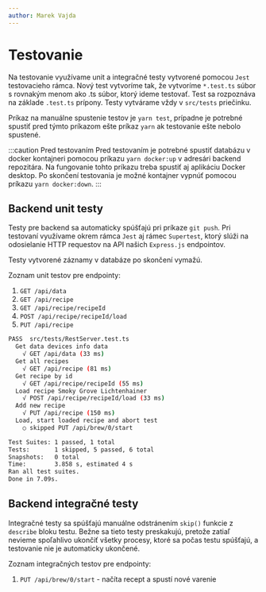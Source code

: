 ```yaml
---
author: Marek Vajda
---
```


# Testovanie

Na testovanie využívame unit a integračné testy vytvorené pomocou `Jest` testovacieho rámca. Nový test vytvoríme tak, že vytvoríme `*.test.ts` súbor s rovnakým menom ako .ts súbor, ktorý ideme testovať. Test sa rozpoznáva na základe `.test.ts` prípony. Testy vytvárame vždy v `src/tests` priečinku.

Príkaz na manuálne spustenie testov je `yarn test`, prípadne je potrebné spustiť pred týmto príkazom ešte príkaz `yarn` ak testovanie ešte nebolo spustené.

:::caution Pred testovaním
Pred testovaním je potrebné spustiť databázu v docker kontajneri pomocou príkazu `yarn docker:up` v adresári backend repozitára. Na fungovanie tohto príkazu treba spustiť aj aplikáciu Docker desktop. Po skončení testovania je možné kontajner vypnúť pomocou príkazu `yarn docker:down`.
:::

## Backend unit testy

Testy pre backend sa automaticky spúšťajú pri príkaze `git push`. Pri testovaní využívame okrem rámca `Jest` aj rámec `Supertest`, ktorý slúži na odosielanie HTTP requestov na API našich `Express.js` endpointov.

Testy vytvorené záznamy v databáze po skončení vymažú.

Zoznam unit testov pre endpointy:

1. `GET /api/data`
2. `GET /api/recipe`
3. `GET /api/recipe/recipeId`
4. `POST /api/recipe/recipeId/load`
5. `PUT /api/recipe`

```bash title="Konzolový výpis po úspešnom vykonaní unit testov"
PASS  src/tests/RestServer.test.ts
  Get data devices info data
    √ GET /api/data (33 ms)
  Get all recipes
    √ GET /api/recipe (81 ms)
  Get recipe by id
    √ GET /api/recipe/recipeId (55 ms)
  Load recipe Smoky Grove Lichtenhainer
    √ POST /api/recipe/recipeId/load (33 ms)
  Add new recipe
    √ PUT /api/recipe (150 ms)
  Load, start loaded recipe and abort test
    ○ skipped PUT /api/brew/0/start

Test Suites: 1 passed, 1 total
Tests:       1 skipped, 5 passed, 6 total
Snapshots:   0 total
Time:        3.858 s, estimated 4 s
Ran all test suites.
Done in 7.09s.
```

## Backend integračné testy

Integračné testy sa spúšťajú manuálne odstránením `skip()` funkcie z `describe` bloku testu. Bežne sa tieto testy preskakujú, pretože zatiaľ nevieme spoľahlivo ukončiť všetky procesy, ktoré sa počas testu spúšťajú, a testovanie nie je automaticky ukončené.

Zoznam integračných testov pre endpointy:

1. `PUT /api/brew/0/start` - načíta recept a spustí nové varenie
